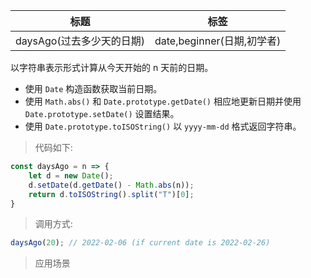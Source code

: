 |  标题   | 标签  |
|  ----  | ----  |
| daysAgo(过去多少天的日期) | date,beginner(日期,初学者) |

以字符串表示形式计算从今天开始的 n 天前的日期。

* 使用 `Date` 构造函数获取当前日期。
* 使用 `Math.abs()` 和 `Date.prototype.getDate()` 相应地更新日期并使用 `Date.prototype.setDate()` 设置结果。
* 使用 `Date.prototype.toISOString()` 以 `yyyy-mm-dd` 格式返回字符串。

> 代码如下:

```js
const daysAgo = n => {
    let d = new Date();
    d.setDate(d.getDate() - Math.abs(n));
    return d.toISOString().split("T")[0];
}
```

> 调用方式:

```js
daysAgo(20); // 2022-02-06 (if current date is 2022-02-26)
```

> 应用场景